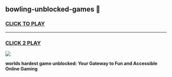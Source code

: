 
## bowling-unblocked-games 👋
<h3>
<a href="https://premium.freeplayer.one?title=bowling-unblocked-games&ref=14F">CLICK TO PLAY</a></h3>
<hr>

<h3>
<a href="https://premium.freeplayer.one?title=bowling-unblocked-games&ref=14F">CLICK 2 PLAY</a>
  
</h3>

<a href="https://premium.freeplayer.one?title=bowling-unblocked-games&ref=12F/"><img src="https://clearcache.store/games.png"></a>


**worlds hardest game unblocked: Your Gateway to Fun and Accessible Online Gaming**
